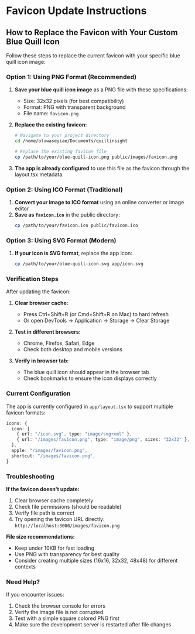 # Favicon Update Instructions

## How to Replace the Favicon with Your Custom Blue Quill Icon

Follow these steps to replace the current favicon with your specific blue quill icon image:

### Option 1: Using PNG Format (Recommended)

1. **Save your blue quill icon image** as a PNG file with these specifications:
   - Size: 32x32 pixels (for best compatibility)
   - Format: PNG with transparent background
   - File name: `favicon.png`

2. **Replace the existing favicon:**
   ```bash
   # Navigate to your project directory
   cd /home/oluwaseyiae/Documents/quillinsight
   
   # Replace the existing favicon file
   cp /path/to/your/blue-quill-icon.png public/images/favicon.png
   ```

3. **The app is already configured** to use this file as the favicon through the layout.tsx metadata.

### Option 2: Using ICO Format (Traditional)

1. **Convert your image to ICO format** using an online converter or image editor
2. **Save as `favicon.ico`** in the public directory:
   ```bash
   cp /path/to/your/favicon.ico public/favicon.ico
   ```

### Option 3: Using SVG Format (Modern)

1. **If your icon is SVG format**, replace the app icon:
   ```bash
   cp /path/to/your/blue-quill-icon.svg app/icon.svg
   ```

### Verification Steps

After updating the favicon:

1. **Clear browser cache:**
   - Press Ctrl+Shift+R (or Cmd+Shift+R on Mac) to hard refresh
   - Or open DevTools → Application → Storage → Clear Storage

2. **Test in different browsers:**
   - Chrome, Firefox, Safari, Edge
   - Check both desktop and mobile versions

3. **Verify in browser tab:**
   - The blue quill icon should appear in the browser tab
   - Check bookmarks to ensure the icon displays correctly

### Current Configuration

The app is currently configured in `app/layout.tsx` to support multiple favicon formats:

```typescript
icons: {
  icon: [
    { url: "/icon.svg", type: "image/svg+xml" },
    { url: "/images/favicon.png", type: "image/png", sizes: "32x32" },
  ],
  apple: "/images/favicon.png",
  shortcut: "/images/favicon.png",
}
```

### Troubleshooting

**If the favicon doesn't update:**
1. Clear browser cache completely
2. Check file permissions (should be readable)
3. Verify file path is correct
4. Try opening the favicon URL directly: `http://localhost:3000/images/favicon.png`

**File size recommendations:**
- Keep under 10KB for fast loading
- Use PNG with transparency for best quality
- Consider creating multiple sizes (16x16, 32x32, 48x48) for different contexts

### Need Help?

If you encounter issues:
1. Check the browser console for errors
2. Verify the image file is not corrupted
3. Test with a simple square colored PNG first
4. Make sure the development server is restarted after file changes